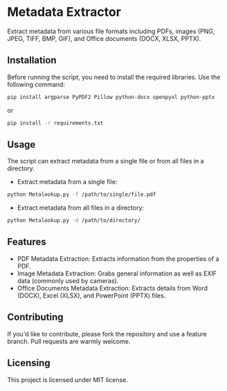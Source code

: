 # Metadata Extractor

Extract metadata from various file formats including PDFs, images (PNG, JPEG, TIFF, BMP, GIF), and Office documents (DOCX, XLSX, PPTX).

## Installation

Before running the script, you need to install the required libraries. Use the following command:

```bash
pip install argparse PyPDF2 Pillow python-docx openpyxl python-pptx
```
or 
```bash
pip install -r requirements.txt
```

## Usage

The script can extract metadata from a single file or from all files in a directory.

* Extract metadata from a single file:

```bash
python Metalookup.py -f /path/to/single/file.pdf
```

* Extract metadata from all files in a directory:


```bash
python Metalookup.py -d /path/to/directory/
```

## Features

* PDF Metadata Extraction: Extracts information from the properties of a PDF.
* Image Metadata Extraction: Grabs general information as well as EXIF data (commonly used by cameras).
* Office Documents Metadata Extraction: Extracts details from Word (DOCX), Excel (XLSX), and PowerPoint (PPTX) files.

## Contributing
If you'd like to contribute, please fork the repository and use a feature branch. Pull requests are warmly welcome.

## Licensing

This project is licensed under MIT license. 

